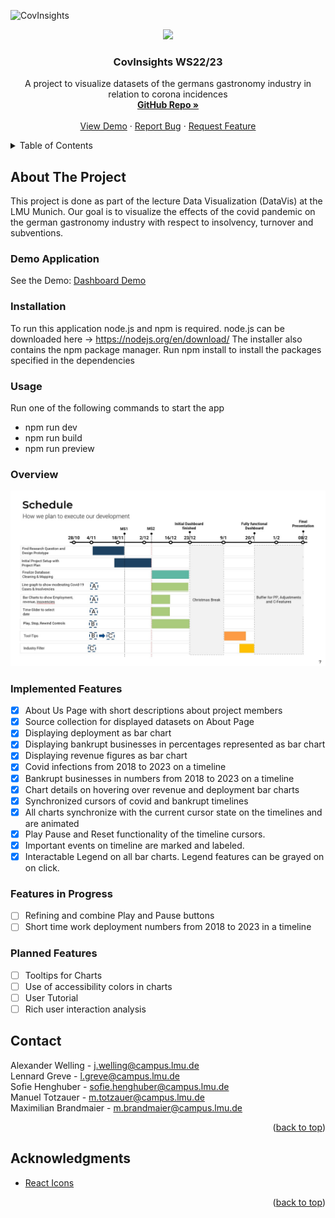 <!-- PROJECT LOGO -->
![CovInsights]()
<a name="readme-top"></a>
<div align="center">
  <a href="https://github.com/InfoVis22/CovInsights/tree/main"><img src="https://github.com/InfoVis22/CovInsights/tree/sourceSpecifications/public/images/logo.png?raw=true"></a>

  <h3 align="center">CovInsights WS22/23</h3>

  <p align="center">
    A project to visualize datasets of the germans gastronomy industry in relation to corona incidences
    <br />
    <a href="https://github.com/InfoVis22/CovInsights"><strong>GitHub Repo »</strong></a>
    <br />
    <br />
    <a href="https://covinsight.mmt-lmu.de/">View Demo</a>
    ·
    <a href="https://github.com/InfoVis22/CovInsights/issues">Report Bug</a>
    ·
    <a href="https://github.com/InfoVis22/CovInsights/issues">Request Feature</a>
  </p>
</div>

<!-- TABLE OF CONTENTS -->
<details>
  <summary>Table of Contents</summary>
  <ol>
    <li>
      <a href="#about-the-project">About The Project</a>
      <ul>
        <li><a href="#built-with">Built With</a></li>
      </ul>
    </li>
    <li>
      <a href="#getting-started">Getting Started</a>
      <ul>
        <li><a href="#prerequisites">Prerequisites</a></li>
        <li><a href="#installation">Installation</a></li>
      </ul>
    </li>
    <li><a href="#usage">Usage</a></li>
    <li><a href="#implemented-features">Implemented Features</a></li>
    <li><a href="#features-in-progress">Features in Progress</a></li>
    <li><a href="#planned-features">Planned Features</a></li>
    <li><a href="#contact">Contact</a></li>
    <li><a href="#acknowledgments">Acknowledgments</a></li>
  </ol>
</details>

<!-- ABOUT THE PROJECT -->
## About The Project
This project is done as part of the lecture Data Visualization (DataVis) at the LMU Munich. Our goal is to visualize the effects of the covid pandemic on the german gastronomy industry with respect to insolvency, turnover and subventions.

### Demo Application

See the Demo: [Dashboard Demo](https://covinsight.mmt-lmu.de/)

<!-- Installation -->
### Installation
To run this application node.js and npm is required.
node.js can be downloaded here -> https://nodejs.org/en/download/
The installer also contains the npm package manager.
Run npm install to install the packages specified in the dependencies

<!-- Usage -->
### Usage
Run one of the following commands to start the app
- npm run dev
- npm run build
- npm run preview

<!-- Overview -->
### Overview
![Gant Chart](Gant.jpg)

<!-- Implemented Features -->
### Implemented Features
- [x] About Us Page with short descriptions about project members
- [x] Source collection for displayed datasets on About Page
- [x] Displaying deployment as bar chart 
- [x] Displaying bankrupt businesses in percentages represented as bar chart 
- [x] Displaying revenue figures as bar chart 
- [x] Covid infections from 2018 to 2023 on a timeline
- [x] Bankrupt businesses in numbers from 2018 to 2023 on a timeline
- [x] Chart details on hovering over revenue and deployment bar charts
- [x] Synchronized cursors of covid and bankrupt timelines
- [x] All charts synchronize with the current cursor state on the timelines and are animated
- [x] Play Pause and Reset functionality of the timeline cursors.
- [x] Important events on timeline are marked and labeled.
- [x] Interactable Legend on all bar charts. Legend features can be grayed on on click.

<!-- Features in Progress -->
### Features in Progress
- [ ] Refining and combine Play and Pause buttons
- [ ] Short time work deployment numbers from 2018 to 2023 in a timeline

<!-- Planned Features -->
### Planned Features
- [ ] Tooltips for Charts
- [ ] Use of accessibility colors in charts
- [ ] User Tutorial
- [ ] Rich user interaction analysis

<!-- CONTACT -->
## Contact
Alexander Welling - j.welling@campus.lmu.de <br/>
Lennard Greve - l.greve@campus.lmu.de <br/>
Sofie Henghuber - sofie.henghuber@campus.lmu.de <br/>
Manuel Totzauer - m.totzauer@campus.lmu.de <br/>
Maximilian Brandmaier - m.brandmaier@campus.lmu.de

<p align="right">(<a href="#readme-top">back to top</a>)</p>

<!-- ACKNOWLEDGMENTS -->
## Acknowledgments
* [React Icons](https://react-icons.github.io/react-icons/search)
  
<p align="right">(<a href="#readme-top">back to top</a>)</p>

<!-- MARKDOWN LINKS & IMAGES -->
<!-- https://www.markdownguide.org/basic-syntax/#reference-style-links -->
[React.js]: https://img.shields.io/badge/React-20232A?style=for-the-badge&logo=react&logoColor=61DAFB
[React-url]: https://reactjs.org/
